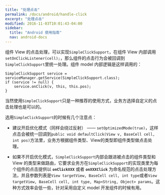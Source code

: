 ```yaml
---
title: "处理点击"
permalink: /docs/android/handle-click
excerpt: "处理点击"
modified: 2016-11-03T10:01:43-04:00
sidebar:
  title: "Android 使用指南"
  nav: android-docs
---
```


组件 View 的点击处理，可以实现```SimpleClickSupport```，在组件 View 内部调用```setOnClickListener(cell);```，那么组件的点击行为会被回调到```SimpleClickSupport```里统一处理。组件 model 内部逻辑是这样调用的：

```
SimpleClickSupport service = serviceManager.getService(SimpleClickSupport.class);
if (service != null) {
    service.onClick(v, this, this.pos);
}
```

当然使用```SimpleClickSupport```只是一种推荐的使用方式，业务方选择自定义的点击处理也是可以的。

选用```SimpleClickSupport```的时候有几个注意点：

+ 建议开启优化模式（同样会绕过反射） —— ```setOptimizedMode(true)```，这样点击会被统一回调到```public void defaultClick(View v, BaseCell cell, int pos)```方法里，业务方根据组件类型、View的类型即组件类型做点击处理。

+ 如果不开启优化模式，```SimpleClickSupport```内部会跟进被点击的组件类型和 View 的类型来做路由，它要求业务方在```SimpleClickSupport```的实现类里为每个组件的点击提供以 **```onClickXXX```** 或者 **```onXXXClick```** 为命名规范的点击处理方法，并且参数列表是```View targetView, BaseCell cell, int type```或者```View targetView, BaseCell cell, int type, Map<String, Object> params```。这种方式效率会低一些，针对采用自定义 model 开发组件的时候有用。